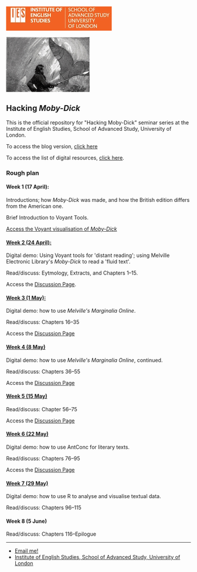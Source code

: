 ![IES-logo](IES-logo.jpg)

![m-d-image](m-d-image.jpg)

## Hacking *Moby-Dick*

This is the official repository for "Hacking Moby-Dick" seminar series at the Institute of English Studies, School of Advanced Study, University of London.

To access the blog version, [click here](https://cmohge1.github.io/hacking-moby-dick/)

To access the list of digital resources, [click here](hacking_m-d_resources.pdf).


### Rough plan

#### Week 1 (17 April):

Introductions; how *Moby-Dick* was made, and how the British edition differs from the American one.

Brief Introduction to Voyant Tools.

[Access the Voyant visualisation of *Moby-Dick*](https://voyant-tools.org/?corpus=74246b1121291d00837d6841b78fb0b1&panels=cirrus,termsberry,trends,summary,contexts)

#### [Week 2 (24 April):](week_2_discussions.md)

Digital demo: Using Voyant tools for 'distant reading'; using Melville Electronic Library's *Moby-Dick* to read a 'fluid text'.

Read/discuss: Eytmology, Extracts, and Chapters 1–15.

Access the [Discussion Page](week_2_discussions.md).

#### [Week 3 (1 May):](week_3_discussions.md)

Digital demo: how to use *Melville's Marginalia Online*.

Read/discuss: Chapters 16–35

Access the [Discussion Page](week_3_discussions.md)

#### [Week 4 (8 May)](week_4_discussions.md)

Digital demo: how to use *Melville's Marginalia Online*, continued.

Read/discuss: Chapters 36–55

Access the [Discussion Page](week_4_discussions.md)

#### [Week 5 (15 May)](week_5_discussion.md)

Read/discuss: Chapter 56–75

Access the [Discussion Page](week_5_discussion.md)

#### [Week 6 (22 May)](week_6_discussion.md)

Digital demo: how to use AntConc for literary texts.

Read/discuss: Chapters 76–95

Access the [Discussion Page](week_6_discussion.md)

#### [Week 7 (29 May)](week_7_discussion.md)

Digital demo: how to use R to analyse and visualise textual data.

Read/discuss: Chapters 96–115

#### Week 8 (5 June)

Read/discuss: Chapters 116–Epilogue


---
*   [Email me!](mailto:christopher.ohge@sas.ac.uk)
*   [Institute of English Studies, School of Advanced Study, University of London](https://www.ies.sas.ac.uk/)
